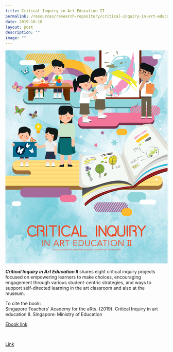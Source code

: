 ```yaml
---
title: Critical Inquiry in Art Education II
permalink: /resources/research-repository/critical-inquiry-in-art-education-ii/
date: 2019-10-10
layout: post
description: ""
image: ""
---
```

<img src="/images/uud26a838d65.jpg" 
         style="width:600px"
	/>
<br>


**_Critical Inquiry in Art Education II_** shares eight critical inquiry projects focused on empowering learners to make choices, encouraging engagement through various student-centric strategies, and ways to support self-directed learning in the art classroom and also at the museum.  

To cite the book:  
Singapore Teachers’ Academy for the aRts. (2019). Critical Inquiry in art education II. Singapore: Ministry of Education

[Ebook link](https://view.joomag.com/critical-inquiry-in-art-education-ii/M0379999001561340476)

 

[Link](https://go.gov.sg/ci-art-education-2)